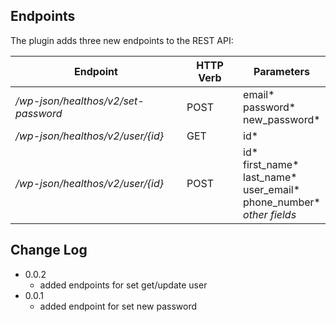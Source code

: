 ## Endpoints

The plugin adds three new endpoints to the REST API:

| Endpoint                              | HTTP Verb | Parameters                         |
| ------------------------------------- | --------- | ---------------------------------- |
| */wp-json/healthos/v2/set-password*   | POST      | email* <br /> password* <br /> new_password*            |
| */wp-json/healthos/v2/user/{id}*      | GET       | id*                                 |
| */wp-json/healthos/v2/user/{id}*      | POST      | id* <br /> first_name* <br /> last_name* <br /> user_email* <br /> phone_number* <br /> *other fields*                            |

## Change Log
- 0.0.2
   - added endpoints for set get/update user
 - 0.0.1
   - added endpoint for set new password
